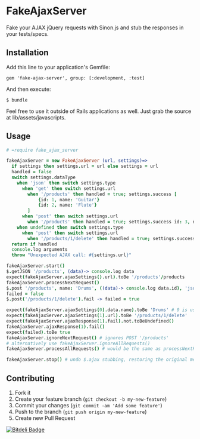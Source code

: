 # FakeAjaxServer

Fake your AJAX jQuery requests with Sinon.js and stub the responses in your tests/specs.

## Installation

Add this line to your application's Gemfile:

    gem 'fake-ajax-server', group: [:development, :test]

And then execute:

    $ bundle

Feel free to use it outside of Rails applications as well. Just grab the source at lib/assets/javascripts.

## Usage

```coffeescript
# =require fake_ajax_server

fakeAjaxServer = new FakeAjaxServer (url, settings)=>
  if settings then settings.url = url else settings = url
  handled = false
  switch settings.dataType
    when 'json' then switch settings.type
      when 'get' then switch settings.url
        when '/products' then handled = true; settings.success [
            {id: 1, name: 'Guitar'}
            {id: 2, name: 'Flute'}
        ]
      when 'post' then switch settings.url
        when '/products' then handled = true; settings.success id: 3, name: settings.data.name
    when undefined then switch settings.type
      when 'post' then switch settings.url
        when '/products/1/delete' then handled = true; settings.success()
  return if handled
  console.log arguments
  throw "Unexpected AJAX call: #{settings.url}"

fakeAjaxServer.start()
$.getJSON '/products', (data)-> console.log data
expect(fakeAjaxServer.ajaxSettings().url).toBe '/products'/products
fakeAjaxServer.processNextRequest()
$.post '/products', name: 'Drums', ((data)-> console.log data.id), 'json'
failed = false
$.post('/products/1/delete').fail -> failed = true

expect(fakeAjaxServer.ajaxSettings(0).data.name).toBe 'Drums' # 0 is used by default
expect(fakeAjaxServer.ajaxSettings(1).url).toBe '/products/1/delete'
expect(fakeAjaxServer.ajaxResponse(1).fail).not.toBeUndefined()
fakeAjaxServer.ajaxResponse(1).fail()
expect(failed).toBe true
fakeAjaxServer.ignoreNextRequest() # ignores POST '/products'
# alternatively use fakeAjaxServer.ignoreAllRequests()
fakeAjaxServer.processAllRequests() # would be the same as processNextRequest in this case

fakeAjaxServer.stop() # undo $.ajax stubbing, restoring the original method
```

## Contributing

1. Fork it
2. Create your feature branch (`git checkout -b my-new-feature`)
3. Commit your changes (`git commit -am 'Add some feature'`)
4. Push to the branch (`git push origin my-new-feature`)
5. Create new Pull Request


[![Bitdeli Badge](https://d2weczhvl823v0.cloudfront.net/rosenfeld/fake-ajax-server/trend.png)](https://bitdeli.com/free "Bitdeli Badge")

